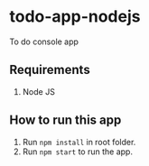 # todo-app-nodejs
To do console app

## Requirements
1. Node JS

## How to run this app
1. Run `npm install` in root folder.
2. Run `npm start` to run the app.